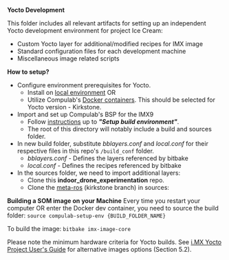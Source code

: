 **Yocto Development**

This folder includes all relevant artifacts for setting up an independent Yocto development environment for project Ice Cream:
- Custom Yocto layer for additional/modified recipes for IMX image
- Standard configuration files for each development machine
- Miscellaneous image related scripts 

**How to setup?**

- Configure environment prerequisites for Yocto. 
    - Install on [local environment](https://docs.yoctoproject.org/brief-yoctoprojectqs/index.html#yocto-project-quick-build) OR
    - Utilize Compulab's [Docker containers](https://github.com/compulab-yokneam/yocker). This should be selected for Yocto version - Kirkstone.
- Import and set up Compulab's BSP for the IMX9
    - Follow [instructions](https://github.com/compulab-yokneam/meta-bsp-imx9/tree/kirkstone-2.2.0) up to _**"Setup build environment"**_.
    - The root of this directory will notably include a build and sources folder. 
- In new build folder, substitute _bblayers.conf_ and _local.conf_ for their respective files in this repo's `/build_conf` folder. 
    - _bblayers.conf_ - Defines the layers referenced by bitbake 
    - _local.conf_ - Defines the recipes referenced by bitbake
- In the sources folder, we need to import additional layers:
    - Clone this **indoor_drone_experimentation** repo.
    - Clone the [meta-ros](https://github.com/ros/meta-ros/tree/kirkstone) (kirkstone branch) in sources: 

**Building a SOM image on your Machine**
Every time you restart your computer OR enter the Docker dev container, you need to source the build folder:
`source compulab-setup-env {BUILD_FOLDER_NAME}`

To build the image: 
`bitbake imx-image-core`

Please note the minimum hardware criteria for Yocto builds. See [i.MX Yocto Project User's Guide](https://www.nxp.com/docs/en/user-guide/IMX_YOCTO_PROJECT_USERS_GUIDE.pdf)  for alternative images options (Section 5.2).
